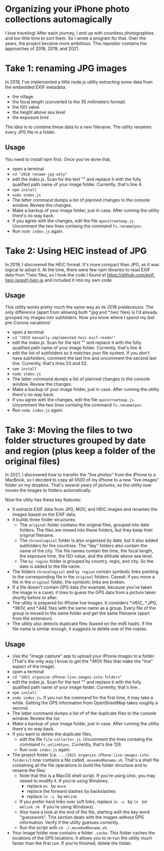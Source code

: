 # Organizing your iPhone photo collections automagically

I love traveling! After each journey, I end up with countless photographies and too little time to sort them. So I wrote a program for that. Over the years, the project became more ambitious. This repositor contains the approaches of 2018, 2019, and 2021.
# Take 1: renaming JPG images

In 2018, I've implemented a little node.js utility extracting some data from the embedded EXIF metadata:

- the village
- the focal length (converted to the 35 millimeters format)
- the ISO value
- the height above sea level
- the exposure time

The idea is to combine these data to a new filename. The utility renames every JPG file in a folder.

## Usage

You need to install npm first. Once you've done that,

- open a terminal
- `cd "2018 rename-jpg-only"`
- edit the index.js. Scan for the text "<your image folder>" and replace it with the fully qualified path name of your image folder. Currently, that's line 4.
- `npm install`
- `node index.js`
- The latter command dumps a list of planned changes to the console window. Review the changes.
- Make a backup of your image folder, just in case. After running the utility there's no way back.
- If you agree with the changes, edit the file `openstreetmap.js`. Uncomment the two lines containg the command `fs.renameSync`.
- Run `node index.js` again.

# Take 2: Using HEIC instead of JPG

In 2019, I discovered the HEIC format. It's more compact than JPG, so it was logical to adopt it. At the time, there were few npm libraries to read EXIF data from *.heic files, so I took the code I found at https://github.com/exif-heic-js/exif-heic-js and included it into my own code.

## Usage
This utility works pretty much the same way as its 2018 predecessor. The only difference (apart from allowing both *.jpg and *.heic files) is I'd already grouped my images into subfolders. Now you know where I spend my last pre-Corona vacations!

- open a terminal
- `cd "2019 manually-implemented-heic-exif-reader"`
- edit the index.js. Scan for the text "<your image folder>" and replace it with the fully qualified path name of your image folder. Currently, that's line 4.
- edit the list of subfolders so it matches your file system. If you don't have subfolders, comment the last line and uncomment the second last line. Currently, that's lines 53 and 52.
- `npm install`
- `node index.js`
- The latter command dumps a list of planned changes to the console window. Review the changes.
- Make a backup of your image folder, just in case. After running the utility there's no way back.
- If you agree with the changes, edit the file `openstreetmap.js`. Uncomment the two lines containg the command `fs.renameSync`.
- Run `node index.js` again.

# Take 3: Moving the files to two folder structures grouped by date and region (plus keep a folder of the original files)

In 2021, I discovered how to transfer the "live photos" from the iPhone to a MacBook, so I decided to copy all 5500 of my iPhone to a new "live images" folder on my dropbox. That's several years of pictures, so the utility now moves the images to folders automatically.

Now the utlity has these key features:
- It extracts EXIF data from JPG, MOV, and HEIC images and renames the images based on the EXIF data.
- It builds three folder structures:
  - The `original` folder contains the original files, grouped into date folders. The files are moved into these folders, but they keep their original filename.
  - The `chronological` folder is also organized by date, but it also added subfolders for the countries. The "day" folders also contain the name of the city. The file names contain the time, the focal length, the exposure time, the ISO value, and the altitude above sea level.
  - The `by region` folder is grouped by country, regio, and city. So the date is added to the file name.
- The folders `chronological` and `by region` contain symbolic links pointing to the corresponding file in the `original` folders. Caveat: if you move a file in the `original` folder, the symbolic links are broken.
- If a file doesn't contain GPS data (for example, because you've taken the image in a cave), it tries to guess the GPS data from a picture taken shortly before or after.
- The utility is prepared for iPhone live images. It considers *.HEIC, *.JPG, *.MOV, and *.AAE files with the same name as a group. Every file of the group is moved to the same folder and get the same filename (apart from the extension).
- The utility also detects duplicate files (based on the md5 hash). If the file name is similar enough, it suggests to delete one of the copies.

## Usage

- Use the "image capture" app to upload your iPhone images to a folder. (That's the only way I know to get the *.MOV files that make the "live" aspect of the image).
- open a terminal
- `cd "2021 organize-iPhone-live-images-into-folders"`
- edit the index.js. Scan for the text "<your image folder>" and replace it with the fully qualified path name of your image folder. Currently, that's line .
- `npm install`
- `node index.js`. If you run the command for the first time, it may take a while. Getting the GPS information from OpenStreetMap takes roughly a second.
- The latter command dumps a list of of the duplicate files to the console window. Review the list.
- Make a backup of your image folder, just in case. After running the utility there's no way back.
- If you want to delete the duplicate files, 
  - edit the file `file-collector.js`. Uncomment the lines containg the command `fs.unlinkSync`. Currently, that's line 126.
  - Run `node index.js` again.
- The project folder (i.e. `.../2021 organize-iPhone-live-images-into-folders/`) now contains a file called `.moveAndRename.sh`. That's a shell file containing all the file operations to build the folder structure and to rename the files.
  - Note that this is a MacOS shell script. If you're using Unix, you may neeed to modify it. If you're using Windows,
    - replace `mv ` by `move `
    - replace the forward slashes by backslashes
    - replace `ln -s ` by `mklink `
  - If you prefer hard links over soft links, replace `ln -s ` by `ln ` (or `mklink /H ` if you're using Windows).
  - Also have a look at the end of the file, starting with the key word "guesswork". This section deals with the images without GPS information. Verify if the utility guesses correctly.
  - Run the script with `sh ./.moveAndRename.sh`.
- Your image folder now contains a folder `.cache`. This folder caches the locations of the GPS locations. It allows you to re-run the utility much faster than the first run. If you're finished, delete the folder.
  